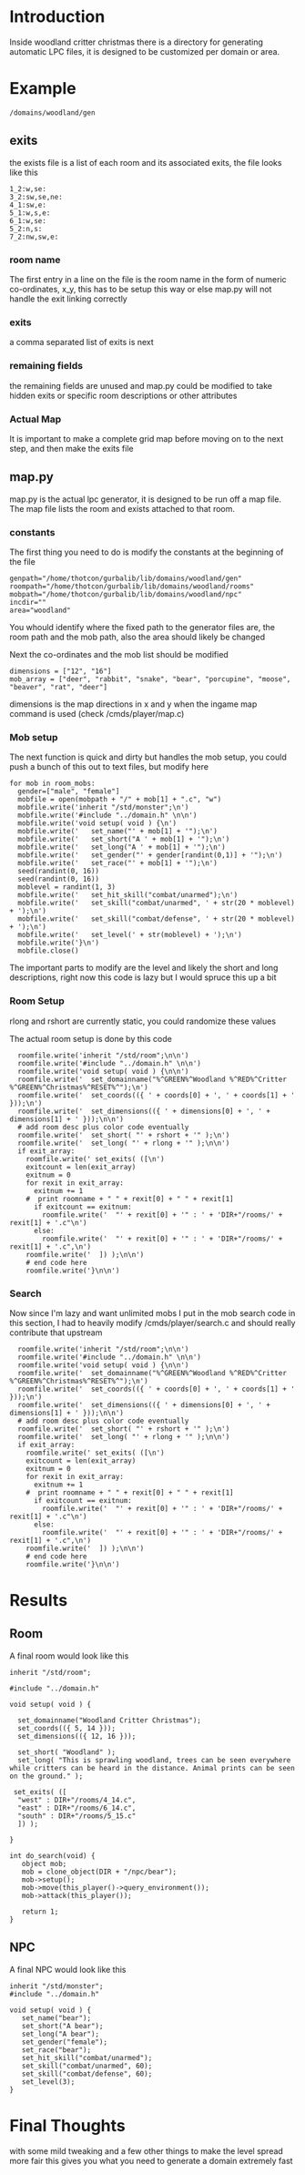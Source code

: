 # Introduction
Inside woodland critter christmas there is a directory for generating automatic LPC files, it is designed to be customized per domain or area.

# Example
```
/domains/woodland/gen
```

## exits
the exists file is a list of each room and its associated exits, the file looks like this
```
1_2:w,se:
3_2:sw,se,ne:
4_1:sw,e:
5_1:w,s,e:
6_1:w,se:
5_2:n,s:
7_2:nw,sw,e:
```

### room name
The first entry in a line on the file is the room name in the form of numeric co-ordinates, x_y, this has to be setup this way or else map.py will not handle the exit linking correctly

### exits
a comma separated list of exits is next

### remaining fields
the remaining fields are unused and map.py could be modified to take hidden exits or specific room descriptions or other attributes

### Actual Map
It is important to make a complete grid map before moving on to the next step, and then make the exits file

## map.py
map.py is the actual lpc generator, it is designed to be run off a map file. The map file lists the room and exists attached to that room.

### constants
The first thing you need to do is modify the constants at the beginning of the file
```
genpath="/home/thotcon/gurbalib/lib/domains/woodland/gen"
roompath="/home/thotcon/gurbalib/lib/domains/woodland/rooms"
mobpath="/home/thotcon/gurbalib/lib/domains/woodland/npc"
incdir=""
area="woodland"
```

You whould identify where the fixed path to the generator files are, the room path and the mob path, also the area should likely be changed

Next the co-ordinates and the mob list should be modified

```
dimensions = ["12", "16"]
mob_array = ["deer", "rabbit", "snake", "bear", "porcupine", "moose", "beaver", "rat", "deer"]
```

dimensions is the map directions in x and y when the ingame map command is used (check /cmds/player/map.c)

### Mob setup
The next function is quick and dirty but handles the mob setup, you could push a bunch of this out to text files, but modify here

```
for mob in room_mobs:
  gender=["male", "female"]
  mobfile = open(mobpath + "/" + mob[1] + ".c", "w")
  mobfile.write('inherit "/std/monster";\n')
  mobfile.write('#include "../domain.h" \n\n')
  mobfile.write('void setup( void ) {\n')
  mobfile.write('   set_name("' + mob[1] + '");\n')
  mobfile.write('   set_short("A ' + mob[1] + '");\n')
  mobfile.write('   set_long("A ' + mob[1] + '");\n')
  mobfile.write('   set_gender("' + gender[randint(0,1)] + '");\n')
  mobfile.write('   set_race("' + mob[1] + '");\n')
  seed(randint(0, 16))
  seed(randint(0, 16))
  moblevel = randint(1, 3)
  mobfile.write('   set_hit_skill("combat/unarmed");\n')
  mobfile.write('   set_skill("combat/unarmed", ' + str(20 * moblevel) + ');\n')
  mobfile.write('   set_skill("combat/defense", ' + str(20 * moblevel) + ');\n')
  mobfile.write('   set_level(' + str(moblevel) + ');\n')
  mobfile.write('}\n')
  mobfile.close()
```

The important parts to modify are the level and likely the short and long descriptions, right now this code is lazy but I would spruce this up a bit

### Room Setup

rlong and rshort are currently static, you could randomize these values

The actual room setup is done by this code
```
  roomfile.write('inherit "/std/room";\n\n')
  roomfile.write('#include "../domain.h" \n\n')
  roomfile.write('void setup( void ) {\n\n')
  roomfile.write('  set_domainname("%^GREEN%^Woodland %^RED%^Critter %^GREEN%^Christmas%^RESET%^");\n')
  roomfile.write('  set_coords(({ ' + coords[0] + ', ' + coords[1] + ' }));\n')
  roomfile.write('  set_dimensions(({ ' + dimensions[0] + ', ' + dimensions[1] + ' }));\n\n')
  # add room desc plus color code eventually
  roomfile.write('  set_short( "' + rshort + '" );\n')
  roomfile.write('  set_long( "' + rlong + '" );\n\n')
  if exit_array:
    roomfile.write(' set_exits( ([\n')
    exitcount = len(exit_array)
    exitnum = 0
    for rexit in exit_array:
      exitnum += 1
    #  print roomname + " " + rexit[0] + " " + rexit[1]
      if exitcount == exitnum:
        roomfile.write('  "' + rexit[0] + '" : ' + 'DIR+"/rooms/' + rexit[1] + '.c"\n')
      else:
        roomfile.write('  "' + rexit[0] + '" : ' + 'DIR+"/rooms/' + rexit[1] + '.c",\n')
    roomfile.write('  ]) );\n\n')
    # end code here
    roomfile.write('}\n\n')
```

### Search
Now since I'm lazy and want unlimited mobs I put in the mob search code in this section, I had to heavily modify /cmds/player/search.c and should really contribute that upstream

```
  roomfile.write('inherit "/std/room";\n\n')
  roomfile.write('#include "../domain.h" \n\n')
  roomfile.write('void setup( void ) {\n\n')
  roomfile.write('  set_domainname("%^GREEN%^Woodland %^RED%^Critter %^GREEN%^Christmas%^RESET%^");\n')
  roomfile.write('  set_coords(({ ' + coords[0] + ', ' + coords[1] + ' }));\n')
  roomfile.write('  set_dimensions(({ ' + dimensions[0] + ', ' + dimensions[1] + ' }));\n\n')
  # add room desc plus color code eventually
  roomfile.write('  set_short( "' + rshort + '" );\n')
  roomfile.write('  set_long( "' + rlong + '" );\n\n')
  if exit_array:
    roomfile.write(' set_exits( ([\n')
    exitcount = len(exit_array)
    exitnum = 0
    for rexit in exit_array:
      exitnum += 1
    #  print roomname + " " + rexit[0] + " " + rexit[1]
      if exitcount == exitnum:
        roomfile.write('  "' + rexit[0] + '" : ' + 'DIR+"/rooms/' + rexit[1] + '.c"\n')
      else:
        roomfile.write('  "' + rexit[0] + '" : ' + 'DIR+"/rooms/' + rexit[1] + '.c",\n')
    roomfile.write('  ]) );\n\n')
    # end code here
    roomfile.write('}\n\n')
```

# Results

## Room
A final room would look like this
```
inherit "/std/room";

#include "../domain.h"

void setup( void ) {

  set_domainname("Woodland Critter Christmas");
  set_coords(({ 5, 14 }));
  set_dimensions(({ 12, 16 }));

  set_short( "Woodland" );
  set_long( "This is sprawling woodland, trees can be seen everywhere while critters can be heard in the distance. Animal prints can be seen on the ground." );

 set_exits( ([
  "west" : DIR+"/rooms/4_14.c",
  "east" : DIR+"/rooms/6_14.c",
  "south" : DIR+"/rooms/5_15.c"
  ]) );

}

int do_search(void) {
   object mob;
   mob = clone_object(DIR + "/npc/bear");
   mob->setup();
   mob->move(this_player()->query_environment());
   mob->attack(this_player());

   return 1;
}
```

## NPC
A final NPC would look like this

```
inherit "/std/monster";
#include "../domain.h"

void setup( void ) {
   set_name("bear");
   set_short("A bear");
   set_long("A bear");
   set_gender("female");
   set_race("bear");
   set_hit_skill("combat/unarmed");
   set_skill("combat/unarmed", 60);
   set_skill("combat/defense", 60);
   set_level(3);
}
```

# Final Thoughts
with some mild tweaking and a few other things to make the level spread more fair this gives you what you need to generate a domain extremely fast
